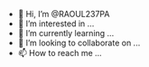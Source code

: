 - 👋 Hi, I’m @RAOUL237PA
- 👀 I’m interested in ...
- 🌱 I’m currently learning ...
- 💞️ I’m looking to collaborate on ...
- 📫 How to reach me ...

<!---
RAOUL237PA/RAOUL237PA is a ✨ special ✨ repository because its `README.md` (this file) appears on your GitHub profile.
You can click the Preview link to take a look at your changes.
--->
